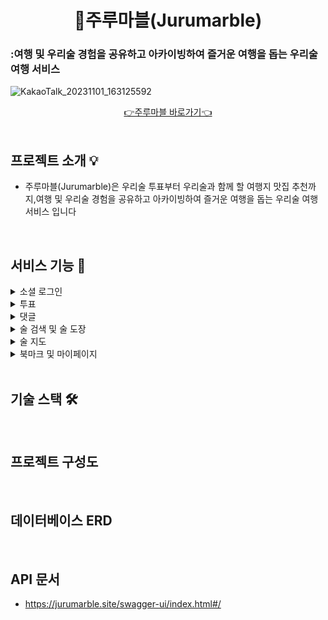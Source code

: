 # <div align="center"> 🍶주루마블(Jurumarble)</div>

### :여행 및 우리술 경험을 공유하고 아카이빙하여 즐거운 여행을 돕는 우리술 여행 서비스

![KakaoTalk_20231101_163125592](https://github.com/jurumarble/jurumarble-BE/assets/80972298/64f13983-44e1-47f2-a36d-0ba5d9b4f8af)

<div align="center">
    <a href="https://jurumarble.vercel.app">👉주루마블 바로가기👈</a>
</div>

<br>

## 프로젝트 소개 💡
- 주루마블(Jurumarble)은 우리술 투표부터 우리술과 함께 할 여행지 맛집 추천까지,여행 및 우리술 경험을 공유하고 아카이빙하여 즐거운 여행을 돕는 우리술 여행 서비스 입니다

<br>

## 서비스 기능 📖

<details>
<summary>소셜 로그인</summary>
  <img src="https://github.com/jurumarble/jurumarble-BE/assets/80972298/1b08e0b8-94b5-4df1-82bf-b9c91f03e58d"/>
</details>


<details>
<summary>투표</summary>

### 투표 등록
  <img src="https://github.com/jurumarble/jurumarble-BE/assets/80972298/9d8965dc-21c2-4ab4-b325-0960d0f2e923"/>

### 투표 참여
<img src="https://github.com/jurumarble/jurumarble-BE/assets/80972298/9d5da981-1aa1-455d-a12f-7de13bbd7cfa"/>
</details>

<details>
<summary>댓글</summary>
  <img src="https://github.com/jurumarble/jurumarble-BE/assets/80972298/a0198457-577a-4cd0-9b21-d4f79d3133e8"/>
</details>

<details>
<summary>술 검색 및 술 도장</summary>
  <img src="https://github.com/jurumarble/jurumarble-BE/assets/80972298/a4b74ec2-24f9-433f-ae6a-651f1665b43b"/>
</details>


<details>
<summary>술 지도</summary>
  <img src="https://github.com/jurumarble/jurumarble-BE/assets/80972298/4d61bf0f-3939-47f2-9348-0a87d9704d11"/>
</details>

<details>
<summary>북마크 및 마이페이지</summary>
  <img src="https://github.com/jurumarble/jurumarble-BE/assets/80972298/d70965de-761d-42db-ac81-5495bbda7c17"/>
</details>

<br>

## 기술 스택 🛠

<br>

## 프로젝트 구성도

<br>

## 데이터베이스 ERD

<br>

## API 문서
- https://jurumarble.site/swagger-ui/index.html#/

